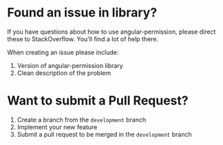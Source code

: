 Found an issue in library?
============================
If you have questions about how to use angular-permission, please direct these to StackOverflow. 
You'll find a lot of help there.

When creating an issue please include:

1. Version of angular-permission library
2. Clean description of the problem

Want to submit a Pull Request?
============================
1. Create a branch from the `development` branch
2. Implement your new feature
3. Submit a pull request to be merged in the `development` branch

